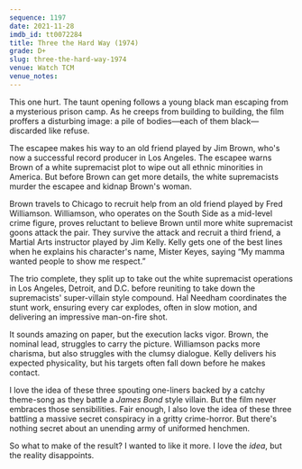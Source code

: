 ```yaml
---
sequence: 1197
date: 2021-11-28
imdb_id: tt0072284
title: Three the Hard Way (1974)
grade: D+
slug: three-the-hard-way-1974
venue: Watch TCM
venue_notes:
---
```


This one hurt. The taunt opening follows a young black man escaping from a mysterious prison camp. As he creeps from building to building, the film proffers a disturbing image: a pile of bodies—each of them black—discarded like refuse.

<!-- end -->

The escapee makes his way to an old friend played by Jim Brown, who's now a successful record producer in Los Angeles. The escapee warns Brown of a white supremacist plot to wipe out all ethnic minorities in America. But before Brown can get more details, the white supremacists murder the escapee and kidnap Brown's woman.

Brown travels to Chicago to recruit help from an old friend played by Fred Williamson. Williamson, who operates on the South Side as a mid-level crime figure, proves reluctant to believe Brown until more white supremacist goons attack the pair. They survive the attack and recruit a third friend, a Martial Arts instructor played by Jim Kelly. Kelly gets one of the best lines when he explains his character's name, Mister Keyes, saying “My mamma wanted people to show me respect.”

The trio complete, they split up to take out the white supremacist operations in Los Angeles, Detroit, and D.C. before reuniting to take down the supremacists' super-villain style compound. Hal Needham coordinates the stunt work, ensuring every car explodes, often in slow motion, and delivering an impressive man-on-fire shot.

It sounds amazing on paper, but the execution lacks vigor. Brown, the nominal lead, struggles to carry the picture. Williamson packs more charisma, but also struggles with the clumsy dialogue. Kelly delivers his expected physicality, but his targets often fall down before he makes contact.

I love the idea of these three spouting one-liners backed by a catchy theme-song as they battle a _James Bond_ style villain. But the film never embraces those sensibilities. Fair enough, I also love the idea of these three battling a massive secret conspiracy in a gritty crime-horror. But there's nothing secret about an unending army of uniformed henchmen.

So what to make of the result? I wanted to like it more. I love the _idea_, but the reality disappoints.
